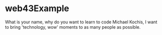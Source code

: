 # web43Example

What is your name, why do you want to learn to code
Michael Kochis, I want to bring 'technology, wow' moments to as many people as possible.
